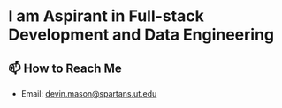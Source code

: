 # I am Aspirant in Full-stack Development and Data Engineering
## 📫 How to Reach Me
- Email: devin.mason@spartans.ut.edu

